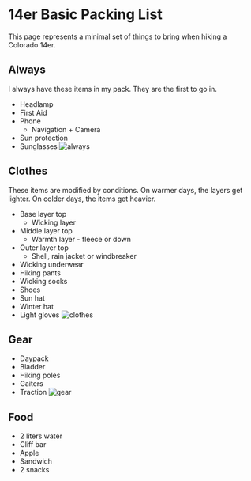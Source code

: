 # 14er Basic Packing List
This page represents a minimal set of things to bring when hiking a Colorado 14er.

## Always
I always have these items in my pack. They are the first to go in.
* Headlamp
* First Aid
* Phone
    * Navigation + Camera
* Sun protection
* Sunglasses
![always](always.jpg)

## Clothes
These items are modified by conditions. On warmer days, the layers get lighter. On colder days, the items get heavier. 
* Base layer top
    * Wicking layer
* Middle layer top
    * Warmth layer - fleece or down
* Outer layer top
    * Shell, rain jacket or windbreaker
* Wicking underwear
* Hiking pants
* Wicking socks
* Shoes
* Sun hat
* Winter hat
* Light gloves
![clothes](clothes.jpg)

## Gear
* Daypack
* Bladder
* Hiking poles
* Gaiters
* Traction
![gear](gear.jpg)

## Food
* 2 liters water
* Cliff bar
* Apple
* Sandwich
* 2 snacks
